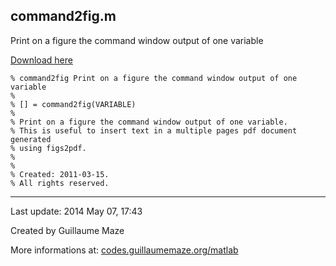 ## command2fig.m ##
Print on a figure the command window output of one variable

[Download here](http://guillaumemaze.googlecode.com/svn/trunk/matlab/codes/graphicxFigures/command2fig.m)

```
% command2fig Print on a figure the command window output of one variable
%
% [] = command2fig(VARIABLE)
% 
% Print on a figure the command window output of one variable.
% This is useful to insert text in a multiple pages pdf document generated
% using figs2pdf.
%
%
% Created: 2011-03-15.
% All rights reserved.
```

---

Last update: 2014 May 07, 17:43

Created by Guillaume Maze

More informations at: [codes.guillaumemaze.org/matlab](http://codes.guillaumemaze.org/matlab)